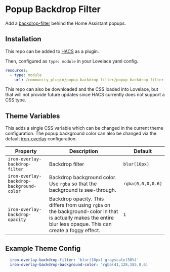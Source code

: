 # Popup Backdrop Filter
Add a [backdrop-filter](https://developer.mozilla.org/en-US/docs/Web/CSS/backdrop-filter) behind the Home Assistant popups.

## Installation
This repo can be added to [HACS](https://github.com/custom-components/hacs) as a plugin.

Then, configured as `type: module` in your Lovelace yaml config.
```yaml
resources:
  - type: module
    url: /community_plugin/popup-backdrop-filter/popup-backdrop-filter.js
```

This repo can also be downloaded and the CSS loaded into Lovelace, but that will not provide future updates since HACS currently does not support a CSS type.

## Theme Variables
This adds a single CSS variable which can be changed in the current theme configuration. The popup background color can also be changed via the default [iron-overlay](https://www.webcomponents.org/element/@polymer/iron-overlay-behavior) configuration.

| Property                                 | Description                                                                                                                                                     | Default           |
|------------------------------------------|-----------------------------------------------------------------------------------------------------------------------------------------------------------------|-------------------|
| `iron-overlay-backdrop-filter`           | Backdrop filter                                                                                                                                                 | `blur(10px)`      |
| `iron-overlay-backdrop-background-color` | Backdrop background color. Use `rgba` so that the background is see-through.                                                                                    | `rgba(0,0,0,0.6)` |
| `iron-overlay-backdrop-opacity`          | Backdrop opacity. This differs from using `rgba` on the background-color in that is actually makes the entire blur less opaque. This can create a foggy effect. | `1`               |

## Example Theme Config
```yaml
  iron-overlay-backdrop-filter: 'blur(10px) grayscale(50%)'
  iron-overlay-backdrop-background-color: 'rgba(41,128,185,0.6)'
```
